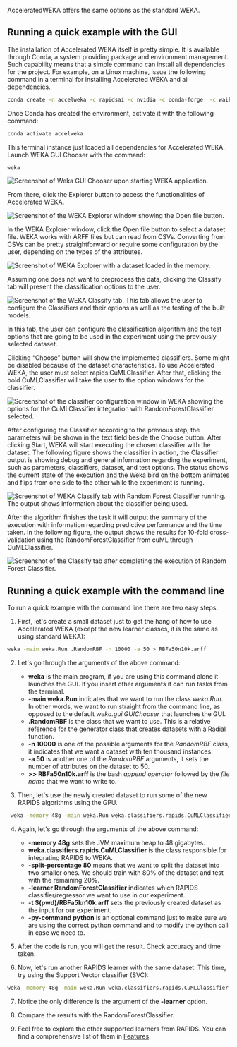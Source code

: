 AcceleratedWEKA offers the same options as the standard WEKA. 


## Running a quick example with the GUI
The installation of Accelerated WEKA itself is pretty simple. It is available through Conda, a system providing package and environment management. Such capability means that a simple command can install all dependencies for the project. For example, on a Linux machine, issue the following command in a terminal for installing Accelerated WEKA and all dependencies.

```bash
conda create -n accelweka -c rapidsai -c nvidia -c conda-forge  -c waikato weka
```

Once Conda has created the environment, activate it with the following command:

```bash
conda activate accelweka
```

This terminal instance just loaded all dependencies for Accelerated WEKA. Launch WEKA GUI Chooser with the command:

```bash
weka
```
![Screenshot of Weka GUI Chooser upon starting WEKA application.](../img/weka-gui-chooser-window.png "WEKA GUI Chooser")

From there, click the Explorer button to access the functionalities of Accelerated WEKA.

![Screenshot of the WEKA Explorer window showing the Open file button.](../img/weka-exploer-window.png "WEKA Explorer window")

In the WEKA Explorer window, click the Open file button to select a dataset file. WEKA works with ARFF files but can read from CSVs. Converting from CSVs can be pretty straightforward or require some configuration by the user, depending on the types of the attributes.

![Screenshot of WEKA Explorer with a dataset loaded in the memory.](../img/weka-exploer-window-with-loaded-dataset.png "Datasets Loaded")

Assuming one does not want to preprocess the data, clicking the Classify tab will present the classification options to the user. 

![Screenshot of the WEKA Classify tab. This tab allows the user to configure the Classifiers and their options as well as the testing of the built models.](../img/weka-classify-tab.png "Classify tab")

In this tab, the user can configure the classification algorithm and the test options that are going to be used in the experiment using the previously selected dataset. 

Clicking “Choose” button will show the implemented classifiers. Some might be disabled because of the dataset characteristics. To use Accelerated WEKA, the user must select rapids.CuMLClassifier. After that, clicking the bold CuMLClassifier will take the user to the option windows for the classifier.

![Screenshot of the classifier configuration window in WEKA showing the options for the CuMLClassifier integration with RandomForestClassifier selected.](../img/weka-classifier-configuration-window.png "WEKA Classifier configuration window")

After configuring the Classifier according to the previous step, the parameters will be shown in the text field beside the Choose button. After clicking Start, WEKA will start executing the chosen classifier with the dataset. The following figure shows the classifier in action, the Classifier output is showing debug and general information regarding the experiment, such as parameters, classifiers, dataset, and test options. The status shows the current state of the execution and the Weka bird on the bottom animates and flips from one side to the other while the experiment is running.

![Screenshot of WEKA Classify tab with Random Forest Classifier running. The output shows information about the classifier being used.](../img/weka-classify-tab-with-chosen-classification-algorithm-in-progress.png "WEKA Classifier in progress")

After the algorithm finishes the task it will output the summary of the execution with information regarding predictive performance and the time taken. In the following figure, the output shows the results for 10-fold cross-validation using the RandomForestClassifier from cuML through CuMLClassifier.

![Screenshot of the Classify tab after completing the execution of Random Forest Classifier.](../img/weka-classify-tab-after-the-experiment-has-completed.png "WEKA Classifier completed")


## Running a quick example with the command line

To run a quick example with the command line there are two easy steps.

1. First, let's create a small dataset just to get the hang of how to use Accelerated WEKA (except the new learner classes, it is the same as using standard WEKA):
```sh
weka -main weka.Run .RandomRBF -n 10000 -a 50 > RBFa50n10k.arff
```

2. Let's go through the arguments of the above command:  
    - **weka** is the main program, if you are using this command alone it launches the GUI. If you insert other arguments it can run tasks from the terminal.
    - **-main weka.Run** indicates that we want to run the class *weka.Run*. In other words, we want to run straight from the command line, as opposed to the default *weka.gui.GUIChooser* that launches the GUI.
    - **.RandomRBF** is the class that we want to use. This is a relative reference for the generator class that creates datasets with a Radial function.
    - **-n 10000** is one of the possible arguments for the *RandomRBF* class, it indicates that we want a dataset with ten thousand instances.
    - **-a 50** is another one of the *RandomRBF* arguments, it sets the number of attributes on the dataset to 50.
    - **>> RBFa50n10k.arff** is the bash *append operator* followed by the *file name* that we want to write to.

3. Then, let's use the newly created dataset to run some of the new RAPIDS algorithms using the GPU.
```sh
 weka -memory 48g -main weka.Run weka.classifiers.rapids.CuMLClassifier -split-percentage 80 -learner RandomForestClassifier -t $(pwd)/RBFa5kn10k.arff -py-command python
```

4. Again, let's go through the arguments of the above command:
    - **-memory 48g** sets the JVM maximum heap to 48 gigabytes.
    - **weka.classifiers.rapids.CuMLClassifier** is the class responsible for integrating RAPIDS to WEKA.
    - **-split-percentage 80** means that we want to split the dataset into two smaller ones. We should train with 80% of the dataset and test with the remaining 20%.
    - **-learner RandomForestClassifier** indicates which RAPIDS classifier/regressor we want to use in our experiment.
    - **-t $(pwd)/RBFa5kn10k.arff** sets the previously created dataset as the input for our experiment.
    - **-py-command python** is an optional command just to make sure we are using the correct python command and to modify the python call in case we need to.

5. After the code is run, you will get the result. Check accuracy and time taken.

6. Now, let's run another RAPIDS learner with the same dataset. This time, try using the Support Vector classifier (SVC):
```sh
weka -memory 48g -main weka.Run weka.classifiers.rapids.CuMLClassifier -split-percentage 80 -learner SVC -t $(pwd)/RBFa5kn10k.arff -py-command python
```

7. Notice the only difference is the argument of the **-learner** option.

8. Compare the results with the RandomForestClassifier.

9. Feel free to explore the other supported learners from RAPIDS. You can find a comprehensive list of them in [Features](https://waikato.github.io/acceleratedWEKA/Introduction/features/).